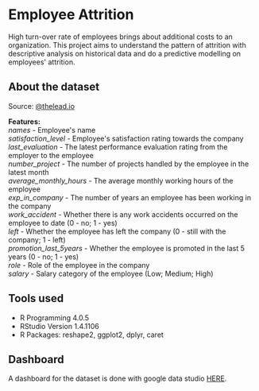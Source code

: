 # Employee Attrition
High turn-over rate of employees brings about additional costs to an organization. This project aims to understand the pattern of attrition with descriptive analysis on historical data and do a predictive modelling on employees' attrition.

## About the dataset
Source: [@thelead.io](https://github.com/theleadio/datascience_demo/blob/master/HR_dataset.csv)

**Features:**  
*names* - Employee's name  
*satisfaction_level* - Employee's satisfaction rating towards the company  
*last_evaluation* - The latest performance evaluation rating from the employer to the employee  
*number_project* - The number of projects handled by the employee in the latest month  
*average_monthly_hours* - The average monthly working hours of the employee  
*exp_in_company* - The number of years an employee has been working in the company  
*work_accident* - Whether there is any work accidents occurred on the employee to date (0 - no; 1 - yes)  
*left* - Whether the employee has left the company (0 - still with the company; 1 - left)  
*promotion_last_5years* - Whether the employee is promoted in the last 5 years (0 - no; 1 - yes)  
*role* - Role of the employee in the company  
*salary* - Salary category of the employee (Low; Medium; High)

## Tools used
* R Programming 4.0.5
* RStudio Version 1.4.1106
* R Packages: reshape2, ggplot2, dplyr, caret

## Dashboard  
A dashboard for the dataset is done with google data studio [HERE](https://datastudio.google.com/reporting/96acc824-37ad-41d4-93ff-b9a228461645).
